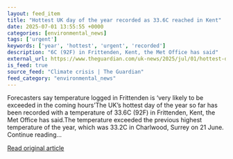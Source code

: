 ```yaml
---
layout: feed_item
title: "Hottest UK day of the year recorded as 33.6C reached in Kent"
date: 2025-07-01 13:55:55 +0000
categories: [environmental_news]
tags: ['urgent']
keywords: ['year', 'hottest', 'urgent', 'recorded']
description: "6C (92F) in Frittenden, Kent, the Met Office has said"
external_url: https://www.theguardian.com/uk-news/2025/jul/01/hottest-day-of-the-year-recorded-in-uk-says-met-office
is_feed: true
source_feed: "Climate crisis | The Guardian"
feed_category: "environmental_news"
---
```


Forecasters say temperature logged in Frittenden is ‘very likely to be exceeded in the coming hours’The UK’s hottest day of the year so far has been recorded with a temperature of 33.6C (92F) in Frittenden, Kent, the Met Office has said.The temperature exceeded the previous highest temperature of the year, which was 33.2C in Charlwood, Surrey on 21 June. Continue reading...

[Read original article](https://www.theguardian.com/uk-news/2025/jul/01/hottest-day-of-the-year-recorded-in-uk-says-met-office)
